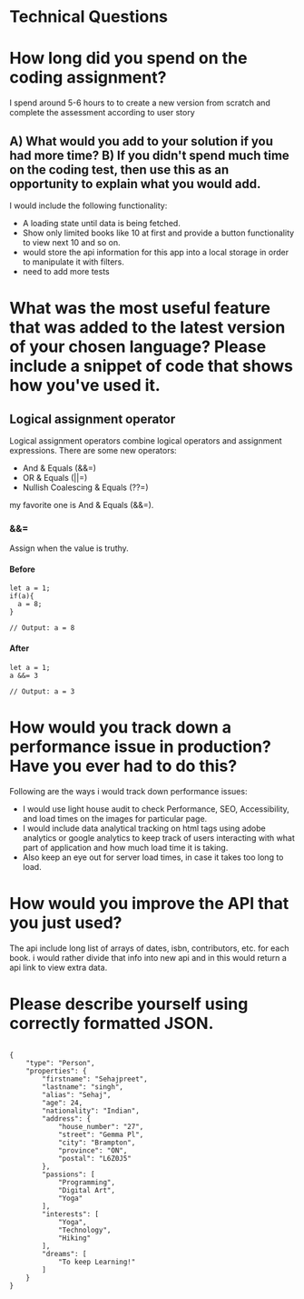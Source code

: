 # Technical Questions

# How long did you spend on the coding assignment?

I spend around 5-6 hours to to create a new version from scratch and complete the assessment according to user story
## A) What would you add to your solution if you had more time?  B) If you didn't spend much time on the coding test, then use this as an opportunity to explain what you would add.
I would include the following functionality:

- A loading state until data is being fetched.
- Show only limited books like 10 at first and provide a button functionality to view next 10 and so on.
- would store the api information for this app into a local storage in order to manipulate it with filters.
-  need to add more tests
  
# What was the most useful feature that was added to the latest version of your chosen language? Please include a snippet of code that shows how you've used it.
## Logical assignment operator
Logical assignment operators combine logical operators and assignment expressions.
There are some new operators:

- And & Equals (&&=)
- OR & Equals (||=)
- Nullish Coalescing & Equals (??=)

my favorite one is And & Equals (&&=).

### &&=
Assign when the value is truthy.
#### Before
```
let a = 1;
if(a){
  a = 8;
}

// Output: a = 8
```
#### After
```
let a = 1;
a &&= 3

// Output: a = 3
```
# How would you track down a performance issue in production? Have you ever had to do this?
  Following are the ways i would track down performance issues:
  - I would use light house audit to check Performance, SEO, Accessibility, and load times on the images for particular page.
  - I would include data analytical tracking on html tags using adobe analytics or google analytics to keep track of users interacting with what part of application and how much load time it is taking.
  - Also keep an eye out for server load times, in case it takes too long to load.
# How would you improve the API that you just used?
The api include long list of arrays of dates, isbn, contributors, etc. for each book. i would rather divide that info into new api and in this would return a api link to view extra data.
# Please describe yourself using correctly formatted JSON.
```

{
    "type": "Person",
    "properties": {
        "firstname": "Sehajpreet",
        "lastname": "singh",
        "alias": "Sehaj",
        "age": 24,
        "nationality": "Indian",
        "address": {
            "house_number": "27",
            "street": "Gemma Pl",
            "city": "Brampton",
            "province": "ON",
            "postal": "L6Z0J5"
        },
        "passions": [
            "Programming",
            "Digital Art",
            "Yoga"
        ],
        "interests": [
            "Yoga",
            "Technology",
            "Hiking"
        ],
        "dreams": [
            "To keep Learning!"
        ]
    }
}
```